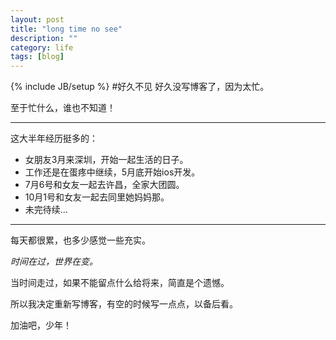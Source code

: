 ```yaml
---
layout: post
title: "long time no see"
description: ""
category: life
tags: [blog]
---
```

{% include JB/setup %}
#好久不见
好久没写博客了，因为太忙。


至于忙什么，谁也不知道！

***********
这大半年经历挺多的：
*   女朋友3月来深圳，开始一起生活的日子。
*   工作还是在蛋疼中继续，5月底开始ios开发。
*   7月6号和女友一起去许昌，全家大团圆。
*   10月1号和女友一起去同里她妈妈那。
*   未完待续...

------------


每天都很累，也多少感觉一些充实。


*时间在过，世界在变。*


当时间走过，如果不能留点什么给将来，简直是个遗憾。


所以我决定重新写博客，有空的时候写一点点，以备后看。


加油吧，少年！